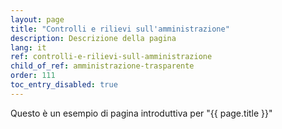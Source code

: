 ```yaml
---
layout: page
title: "Controlli e rilievi sull'amministrazione"
description: Descrizione della pagina
lang: it
ref: controlli-e-rilievi-sull-amministrazione
child_of_ref: amministrazione-trasparente
order: 111
toc_entry_disabled: true
---
```


Questo è un esempio di pagina introduttiva per "{{ page.title }}"

